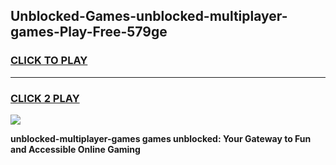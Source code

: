
## Unblocked-Games-unblocked-multiplayer-games-Play-Free-579ge
<h3>
<a href="https://premium76.site?title=unblocked-multiplayer-games&ref=23A">CLICK TO PLAY</a></h3>
<hr>

<h3>
<a href="https://premium76.site?title=unblocked-multiplayer-games&ref=23A">CLICK 2 PLAY</a>
  
</h3>

<a href="https://premium76.site?title=unblocked-multiplayer-games&ref=23A"><img src="https://clearcache.store/games.png"></a>


**unblocked-multiplayer-games games unblocked: Your Gateway to Fun and Accessible Online Gaming**

